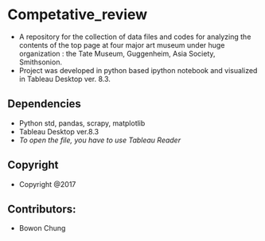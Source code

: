 # Competative_review

- A repository for the collection of data files and codes for analyzing the contents of the top page at four major art museum under huge organization : the Tate Museum, Guggenheim, Asia Society, Smithsonion.
- Project was developed in python based ipython notebook and visualized in Tableau Desktop ver. 8.3.

## Dependencies
- Python std, pandas, scrapy, matplotlib
- Tableau Desktop ver.8.3 
- *To open the file, you have to use Tableau Reader*

## Copyright
- Copyright @2017

## Contributors:
- Bowon Chung